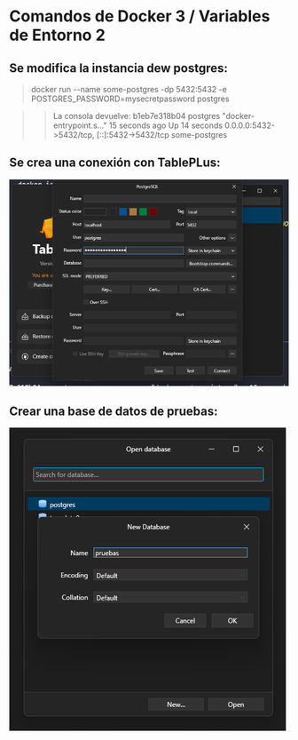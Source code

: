 # Comandos de Docker 3 / Variables de Entorno 2

## Se modifica la instancia dew postgres:

> docker run --name some-postgres -dp 5432:5432 -e POSTGRES_PASSWORD=mysecretpassword postgres

>> La consola devuelve:
b1eb7e318b04   postgres                 "docker-entrypoint.s…"   15 seconds ago   Up 14 seconds   0.0.0.0:5432->5432/tcp, [::]:5432->5432/tcp   some-postgres

## Se crea una conexión con TablePLus:

![alt text](../screenshots-Lesson-1/image10.png)

## Crear una base de datos de pruebas:

![alt text](../screenshots-Lesson-1/image11.png)
